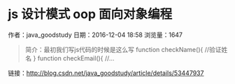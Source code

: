 # js 设计模式 oop 面向对象编程
作者：java_goodstudy
日期：2016-12-04 18:58
浏览量：1647
> 简介：最初我们写js代码的时候是这么写
    function checkName(){
        //验证姓名
    }    function checkEmail(){
        //...

 链接：http://blog.csdn.net/java_goodstudy/article/details/53447937
